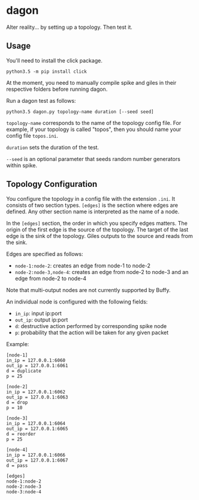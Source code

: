 # dagon

Alter reality... by setting up a topology. Then test it.

## Usage

You'll need to install the click package.

```
python3.5 -m pip install click
```

At the moment, you need to manually compile spike and giles in their
respective folders before running dagon.

Run a dagon test as follows:

```python3.5 dagon.py topology-name duration [--seed seed]```

```topology-name``` corresponds to the name of the topology config file.
For example, if your topology is called "topos", then you should name
your config file ```topos.ini```.

```duration``` sets the duration of the test.

```--seed``` is an optional parameter that seeds random number generators within spike.

## Topology Configuration

You configure the topology in a config file with the extension ```.ini```.
It consists of two section types. ```[edges]```
is the section where edges are defined. Any other section name is interpreted
as the name of a node.

In the ```[edges]``` section, the order in which you specify edges matters. The origin of the first edge
is the source of the topology. The target of the last edge is the sink of
the topology. Giles outputs to the source and reads from the sink.  

Edges are specified as follows:  
* ```node-1:node-2```: creates an edge from node-1 to node-2
* ```node-2:node-3,node-4```: creates an edge from node-2 to node-3 and an edge from node-2 to node-4

Note that multi-output nodes are not currently supported by Buffy.

An individual node is configured with the following fields:  
* ```in_ip```: input ip:port
* ```out_ip```: output ip:port
* ```d```: destructive action performed by corresponding spike node
* ```p```: probability that the action will be taken for any given packet

Example:

```
[node-1]
in_ip = 127.0.0.1:6060
out_ip = 127.0.0.1:6061
d = duplicate
p = 25

[node-2]
in_ip = 127.0.0.1:6062
out_ip = 127.0.0.1:6063
d = drop
p = 10

[node-3]
in_ip = 127.0.0.1:6064
out_ip = 127.0.0.1:6065
d = reorder
p = 25

[node-4]
in_ip = 127.0.0.1:6066
out_ip = 127.0.0.1:6067
d = pass

[edges]
node-1:node-2
node-2:node-3
node-3:node-4
```
